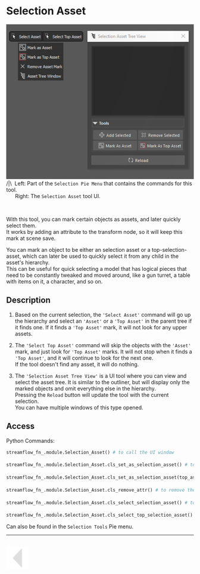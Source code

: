 <!-- omit from toc -->
# Selection Asset

![image](../../media/img/selection_asset.png)<br>
/|\ &nbsp;Left: Part of the `Selection Pie Menu` that contains the commands for this tool.<br> 
&nbsp; &nbsp; &nbsp;
Right: The `Selection Asset` tool UI.

<br>

With this tool, you can mark certain objects as assets, and later quickly select them.<br>
It works by adding an attribute to the transform node, so it will keep this mark at scene save.

You can mark an object to be either an selection asset or a top-selection-asset, which can later be used to quickly select it from any child in the asset's hierarchy. <br>
This can be useful for quick selecting a model that has logical pieces that need to be constantly tweaked and moved around, like a gun turret, a table with items on it, a character, and so on.

## Description

1. Based on the current selection, the `'Select Asset'` command will go up the hierarchy and select an `'Asset'` or a `'Top Asset'` in the parent tree if it finds one. If it finds a `'Top Asset'` mark,  it will not look for any upper assets.<br>
2. The `'Select Top Asset'` command will skip the objects with the `'Asset'` mark, and just look for `'Top Asset'` marks. It will not stop when it finds a `'Top Asset'`, and it will continue to look for the next one.<br>
If the tool doesn't find any asset, it will do nothing.<br>

3. The `'Selection Asset Tree View'` is a UI tool where you can view and select the asset tree. It is similar to the outliner, but will display only the marked objects and omit everything else in the hierarchy.<br>
Pressing the `Reload` button will update the tool with the current selection.<br>
You can have multiple windows of this type opened.





## Access

Python Commands:
```python
streamflow_fn_.module.Selection_Asset() # to call the UI window

streamflow_fn_.module.Selection_Asset.cls_set_as_selection_asset() # to mark as selection asset

streamflow_fn_.module.Selection_Asset.cls_set_as_selection_asset(top_asset=True) # to mark as top selection asset

streamflow_fn_.module.Selection_Asset.cls_remove_attr() # to remove the selection asset mark

streamflow_fn_.module.Selection_Asset.cls_select_selection_asset() # to select asset

streamflow_fn_.module.Selection_Asset.cls_select_top_selection_asset() # to select top asset

```
Can also be found in the `Selection Tools` Pie menu.

---
<br>


<a href="../../v_01_01_00_README.md#selection-asset">
    <img src="../../media/icons/Arrow_v2_LEFT.png" alt="BackArrow" height="60">
</a>